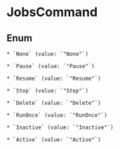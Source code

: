 
# JobsCommand

## Enum


    * `None` (value: `"None"`)

    * `Pause` (value: `"Pause"`)

    * `Resume` (value: `"Resume"`)

    * `Stop` (value: `"Stop"`)

    * `Delete` (value: `"Delete"`)

    * `RunOnce` (value: `"RunOnce"`)

    * `Inactive` (value: `"Inactive"`)

    * `Active` (value: `"Active"`)



